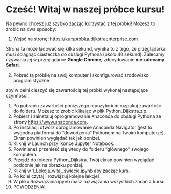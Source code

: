 # Cześć! Witaj w naszej próbce  kursu!

Na pewno chcesz już szybko zacząć korzystać z tej próbki! Możesz to zrobić na dwa sposoby:

1. Wejść na stronę: https://kursprobka.dijkstraenterprise.com

Strona ta może ładować się kilka sekund, wynika to z tego, że przeglądarka musi ściągnąć ciasteczka do obsługi Pythona (około 40 sekund). Zalecamy używania jej w przeglądarce __Google Chrome__, zdecydowanie __nie zalecamy Safari__.



2. Pobrać tą próbkę na swój komputer i skonfigurować środowisko programistyczne.

aby w pełni cieszyć się zawartością tej próbki wykonaj następujące czynności:
1.	Po pobraniu zawartości poniższego repozytorium rozpakuj zawartość do folderu. Możesz to zrobić klikając w plik Python_Dijkstra.zip.
2.	Pobierz i zainstaluj oprogramowanie Anaconda do obsługi Pythona ze strony https://www.anaconda.com.
3.	Po instalacji otwórz oprogramowanie Anaconda.Navigator (jest to wygodna platforma do “dowodzenia” Pythonem na Twoim komputerze). Ekran powinien wyglądać tak jak poniżej. 
4.	Kliknij w Launch przy ikonce Jupyter Notebook.
5.	Powinieneś przenieść się wtedy do folderu “głównego” swojego komputera. 
6.	Przejdź do folderu Python_Dijkstra. Twój ekran powinien wyglądać podobnie jak na obrazku poniżej.
7.	Kliknij w 1_Lekcja_witaj_świecie.ipynb aby zacząć kurs. 
8.	Po kolei czytaj i rozwiązuj kolejne lekcje!
9.	W pliku Rozwiązania.ipynb masz rozwiązania wszystkich zadań z kursu.
10.	POWODZENIA! 
